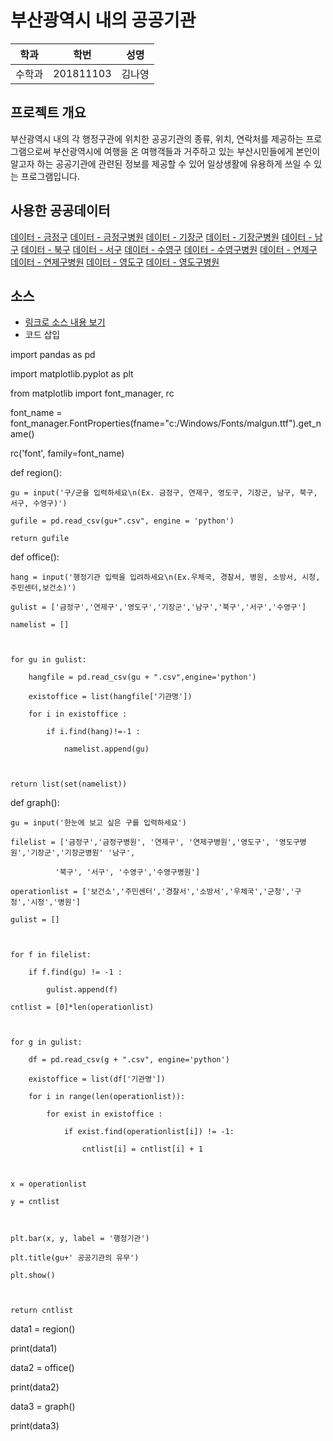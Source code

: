 # 부산광역시 내의 공공기관

학과 | 학번 | 성명
---- | ---- | ---- 
수학과 |201811103 |김나영


## 프로젝트 개요

부산광역시 내의 각 행정구관에 위치한 공공기관의 종류, 위치, 연락처를 제공하는 프로그램으로써 부산광역시에 여행을 온 여행객들과 거주하고 있는 부산시민들에게 본인이 알고자 하는 공공기관에 관련된 정보를 제공할 수 있어 일상생활에 유용하게 쓰일 수 있는 프로그램입니다.
## 사용한 공공데이터 
[데이터 - 금정구](https://github.com/201811103/python2019./blob/master/금정구.csv)
[데이터 - 금정구병원](https://github.com/201811103/python2019./blob/master/금정구병원.csv)
[데이터 - 기장군](https://github.com/201811103/python2019./blob/master/기장군.csv)
[데이터 - 기장군병원](https://github.com/201811103/python2019./blob/master/기장군병원.csv)
[데이터 - 남구](https://github.com/201811103/python2019./blob/master/남구.csv)
[데이터 - 북구](https://github.com/201811103/python2019./blob/master/북구.csv)
[데이터 - 서구](https://github.com/201811103/python2019./blob/master/서구.csv)
[데이터 - 수영구](https://github.com/201811103/python2019./blob/master/수영구.csv)
[데이터 - 수영구병원](https://github.com/201811103/python2019./blob/master/수영구병원.csv)
[데이터 - 연제구](https://github.com/201811103/python2019./blob/master/연제구.csv)
[데이터 - 연제구병원](https://github.com/201811103/python2019./blob/master/연제구병원.csv)
[데이터 - 영도구](https://github.com/201811103/python2019./blob/master/영도구.csv)
[데이터 - 영도구병원](https://github.com/201811103/python2019./blob/master/영도구.csv)

## 소스
* [링크로 소스 내용 보기](https://github.com/201811103/python2019./blob/master/201811103.py) 
* 코드 삽입

import pandas as pd

import matplotlib.pyplot as plt

from matplotlib import font_manager, rc

font_name = font_manager.FontProperties(fname="c:/Windows/Fonts/malgun.ttf").get_name()

rc('font', family=font_name)





def region():

    gu = input('구/군을 입력하세요\n(Ex. 금정구, 연제구, 영도구, 기장군, 남구, 북구, 서구, 수영구)')

    gufile = pd.read_csv(gu+".csv", engine = 'python')

    return gufile





def office():

    hang = input('행정기관 입력을 입려하세요\n(Ex.우체국, 경찰서, 병원, 소방서, 시청, 주민센터,보건소)')

    gulist = ['금정구','연제구','영도구','기장군','남구','북구','서구','수영구']

    namelist = []



    for gu in gulist:

        hangfile = pd.read_csv(gu + ".csv",engine='python')

        existoffice = list(hangfile['기관명'])

        for i in existoffice :

            if i.find(hang)!=-1 :

                namelist.append(gu)



    return list(set(namelist))



def graph():

    gu = input('한눈에 보고 싶은 구를 입력하세요')

    filelist = ['금정구','금정구병원', '연제구', '연제구병원','영도구', '영도구병원','기장군','기장군병원' '남구',

              '북구', '서구', '수영구','수영구병원']

    operationlist = ['보건소','주민센터','경찰서','소방서','우체국','군청','구청','시청','병원']

    gulist = []



    for f in filelist:

        if f.find(gu) != -1 :

            gulist.append(f)

    cntlist = [0]*len(operationlist)



    for g in gulist:

        df = pd.read_csv(g + ".csv", engine='python')

        existoffice = list(df['기관명'])

        for i in range(len(operationlist)):

            for exist in existoffice :

                if exist.find(operationlist[i]) != -1:

                    cntlist[i] = cntlist[i] + 1



    x = operationlist

    y = cntlist



    plt.bar(x, y, label = '행정기관')

    plt.title(gu+' 공공기관의 유무')

    plt.show()



    return cntlist



data1 = region()

print(data1)



data2 = office()

print(data2)



data3 = graph()

print(data3)
